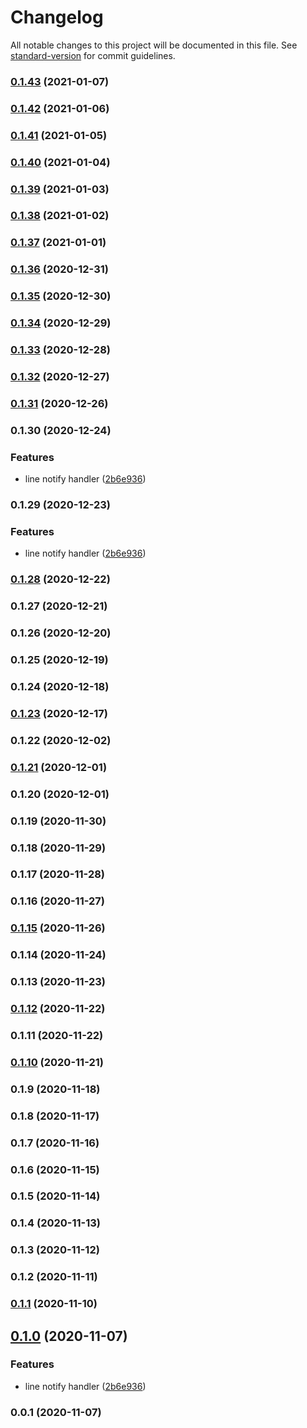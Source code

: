 # Changelog

All notable changes to this project will be documented in this file. See [standard-version](https://github.com/conventional-changelog/standard-version) for commit guidelines.

### [0.1.43](https://github.com/guan840912/cdk-events-notify/compare/v0.1.42...v0.1.43) (2021-01-07)

### [0.1.42](https://github.com/guan840912/cdk-events-notify/compare/v0.1.41...v0.1.42) (2021-01-06)

### [0.1.41](https://github.com/guan840912/cdk-events-notify/compare/v0.1.40...v0.1.41) (2021-01-05)

### [0.1.40](https://github.com/guan840912/cdk-events-notify/compare/v0.1.39...v0.1.40) (2021-01-04)

### [0.1.39](https://github.com/guan840912/cdk-events-notify/compare/v0.1.38...v0.1.39) (2021-01-03)

### [0.1.38](https://github.com/guan840912/cdk-events-notify/compare/v0.1.37...v0.1.38) (2021-01-02)

### [0.1.37](https://github.com/guan840912/cdk-events-notify/compare/v0.1.36...v0.1.37) (2021-01-01)

### [0.1.36](https://github.com/guan840912/cdk-events-notify/compare/v0.1.35...v0.1.36) (2020-12-31)

### [0.1.35](https://github.com/guan840912/cdk-events-notify/compare/v0.1.34...v0.1.35) (2020-12-30)

### [0.1.34](https://github.com/guan840912/cdk-events-notify/compare/v0.1.33...v0.1.34) (2020-12-29)

### [0.1.33](https://github.com/guan840912/cdk-events-notify/compare/v0.1.32...v0.1.33) (2020-12-28)

### [0.1.32](https://github.com/guan840912/cdk-events-notify/compare/v0.1.31...v0.1.32) (2020-12-27)

### [0.1.31](https://github.com/guan840912/cdk-events-notify/compare/v0.1.30...v0.1.31) (2020-12-26)

### 0.1.30 (2020-12-24)


### Features

* line notify handler ([2b6e936](https://github.com/guan840912/cdk-events-notify/commit/2b6e9366291723f2dd4da87092806ac475945e33))

### 0.1.29 (2020-12-23)


### Features

* line notify handler ([2b6e936](https://github.com/guan840912/cdk-events-notify/commit/2b6e9366291723f2dd4da87092806ac475945e33))

### [0.1.28](https://github.com/guan840912/cdk-events-notify/compare/v0.1.27...v0.1.28) (2020-12-22)

### 0.1.27 (2020-12-21)

### 0.1.26 (2020-12-20)

### 0.1.25 (2020-12-19)

### 0.1.24 (2020-12-18)

### [0.1.23](https://github.com/guan840912/cdk-events-notify/compare/v0.1.22...v0.1.23) (2020-12-17)

### 0.1.22 (2020-12-02)

### [0.1.21](https://github.com/guan840912/cdk-events-notify/compare/v0.1.20...v0.1.21) (2020-12-01)

### 0.1.20 (2020-12-01)

### 0.1.19 (2020-11-30)

### 0.1.18 (2020-11-29)

### 0.1.17 (2020-11-28)

### 0.1.16 (2020-11-27)

### [0.1.15](https://github.com/guan840912/cdk-events-notify/compare/v0.1.14...v0.1.15) (2020-11-26)

### 0.1.14 (2020-11-24)

### 0.1.13 (2020-11-23)

### [0.1.12](https://github.com/guan840912/cdk-events-notify/compare/v0.1.11...v0.1.12) (2020-11-22)

### 0.1.11 (2020-11-22)

### [0.1.10](https://github.com/guan840912/cdk-events-notify/compare/v0.1.9...v0.1.10) (2020-11-21)

### 0.1.9 (2020-11-18)

### 0.1.8 (2020-11-17)

### 0.1.7 (2020-11-16)

### 0.1.6 (2020-11-15)

### 0.1.5 (2020-11-14)

### 0.1.4 (2020-11-13)

### 0.1.3 (2020-11-12)

### 0.1.2 (2020-11-11)

### [0.1.1](https://github.com/guan840912/cdk-events-notify/compare/v0.1.0...v0.1.1) (2020-11-10)

## [0.1.0](https://github.com/guan840912/cdk-events-notify/compare/v0.0.1...v0.1.0) (2020-11-07)


### Features

* line notify handler ([2b6e936](https://github.com/guan840912/cdk-events-notify/commit/2b6e9366291723f2dd4da87092806ac475945e33))

### 0.0.1 (2020-11-07)
